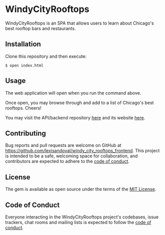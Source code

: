 # WindyCityRooftops

WindyCityRooftops is an SPA that allows users to learn about Chicago's best rooftop bars and restaurants.

## Installation

Clone this repository and then execute:

    $ open index.html

## Usage

The web application will open when you run the command above.

Once open, you may browse through and add to a list of Chicago's best rooftops. Cheers!

You may visit the API/backend repository [here](https://github.com/lexisandoval/windy_city_rooftops_backend.git) and its website [here](https://windycityrooftops-api.herokuapp.com).

## Contributing

Bug reports and pull requests are welcome on GitHub at https://github.com/lexisandoval/windy_city_rooftops_frontend. This project is intended to be a safe, welcoming space for collaboration, and contributors are expected to adhere to the [code of conduct](https://github.com/lexisandoval/windy_city_rooftops_frontend/blob/master/CODE_OF_CONDUCT.md).

## License

The gem is available as open source under the terms of the [MIT License](https://opensource.org/licenses/MIT).

## Code of Conduct

Everyone interacting in the WindyCityRooftops project's codebases, issue trackers, chat rooms and mailing lists is expected to follow the [code of conduct](https://github.com/lexisandoval/windy_city_rooftops_frontend/blob/master/CODE_OF_CONDUCT.md).
